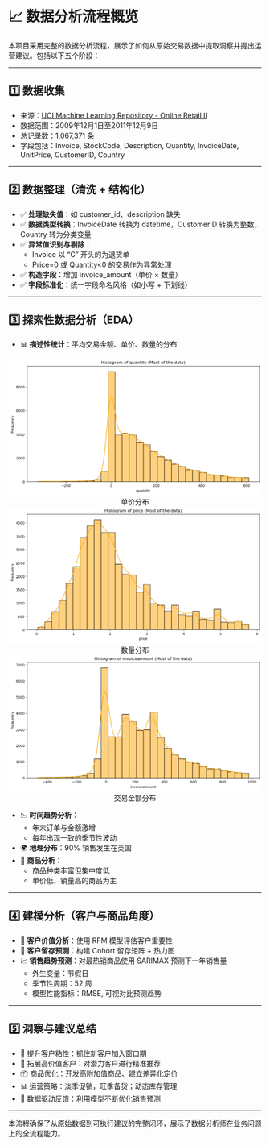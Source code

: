 
# 📈 数据分析流程概览

本项目采用完整的数据分析流程，展示了如何从原始交易数据中提取洞察并提出运营建议。包括以下五个阶段：

---

## 1️⃣ 数据收集

- 来源：[UCI Machine Learning Repository - Online Retail II](https://archive.ics.uci.edu/dataset/502/online+retail+ii)
- 数据范围：2009年12月1日至2011年12月9日
- 总记录数：1,067,371 条
- 字段包括：Invoice, StockCode, Description, Quantity, InvoiceDate, UnitPrice, CustomerID, Country

---

## 2️⃣ 数据整理（清洗 + 结构化）

- ✅ **处理缺失值**：如 customer_id、description 缺失
- ✅ **数据类型转换**：InvoiceDate 转换为 datetime，CustomerID 转换为整数，Country 转为分类变量
- ✅ **异常值识别与剔除**：
  - Invoice 以 “C” 开头的为退货单
  - Price=0 或 Quantity<0 的交易作为异常处理
- ✅ **构造字段**：增加 invoice_amount（单价 × 数量）
- ✅ **字段标准化**：统一字段命名风格（如小写 + 下划线）

---

## 3️⃣ 探索性数据分析（EDA）

- 📊 **描述性统计**：平均交易金额、单价、数量的分布

<img src="./assets/output_87_0.png" alt="png" style="zoom: 80%;" />
<center>单价分布</center>

<img src="./assets/output_87_1.png" alt="png" style="zoom: 80%;" />
<center>数量分布</center>

<img src="./assets/output_87_2.png" alt="png" style="zoom: 80%;" />
<center>交易金额分布</center>

- 📉 **时间趋势分析**：
  - 年末订单与金额激增
  - 每年出现一致的季节性波动
- 🌍 **地理分布**：90% 销售发生在英国
- 🧃 **商品分析**：
  - 商品种类丰富但集中度低
  - 单价低、销量高的商品为主

---

## 4️⃣ 建模分析（客户与商品角度）

- 👥 **客户价值分析**：使用 RFM 模型评估客户重要性
- 🔁 **客户留存预测**：构建 Cohort 留存矩阵 + 热力图
- 📈 **销售趋势预测**：对最热销商品使用 SARIMAX 预测下一年销售量
  - 外生变量：节假日
  - 季节性周期：52 周
  - 模型性能指标：RMSE, 可视对比预测趋势

---

## 5️⃣ 洞察与建议总结

- 🧲 提升客户粘性：抓住新客户加入窗口期
- 🧠 拓展高价值客户：对潜力客户进行精准推荐
- 📦 商品优化：开发高附加值商品、建立差异化定价
- 📊 运营策略：淡季促销，旺季备货；动态库存管理
- 📌 数据驱动反馈：利用模型不断优化销售预测

---

本流程确保了从原始数据到可执行建议的完整闭环，展示了数据分析师在业务问题上的全流程能力。
